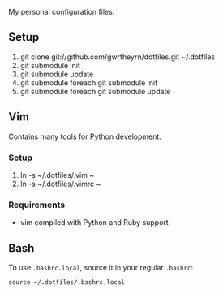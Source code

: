 My personal configuration files.

## Setup

 1. git clone git://github.com/gwrtheyrn/dotfiles.git ~/.dotfiles
 2. git submodule init
 3. git submodule update
 4. git submodule foreach git submodule init
 5. git submodule foreach git submodule update

## Vim

Contains many tools for Python development.

### Setup

 1. ln -s ~/.dotfiles/.vim ~
 2. ln -s ~/.dotfiles/.vimrc ~

### Requirements

 * vim compiled with Python and Ruby support

## Bash

To use `.bashrc.local`, source it in your regular `.bashrc`:

    source ~/.dotfiles/.bashrc.local
